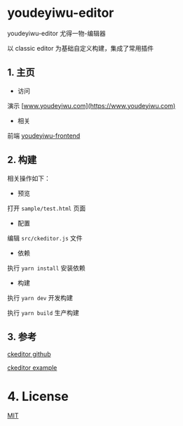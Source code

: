 # youdeyiwu-editor

youdeyiwu-editor 尤得一物-编辑器

以 classic editor 为基础自定义构建，集成了常用插件

## 1. 主页

- 访问

演示 [www.youdeyiwu.com](https://www.youdeyiwu.com)

- 相关

前端 [youdeyiwu-frontend](https://github.com/dafengzhen/youdeyiwu-frontend)

## 2. 构建

相关操作如下：

- 预览

打开 `sample/test.html` 页面

- 配置

编辑 `src/ckeditor.js` 文件

- 依赖

执行 `yarn install` 安装依赖

- 构建

执行 `yarn dev` 开发构建

执行 `yarn build` 生产构建

## 3. 参考

[ckeditor github](https://github.com/ckeditor/ckeditor5)

[ckeditor example](https://ckeditor.com/docs/ckeditor5/latest/examples/index.html)

# 4. License

[MIT](https://opensource.org/licenses/MIT)












